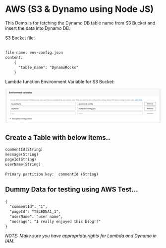 # AWS (S3 & Dynamo using Node JS)

This Demo is for fetching the Dynamo DB table name from S3 Bucket and insert the data into Dynamo DB.


S3 Bucket file:

```

file name: env-config.json
content:
    {
      "table_name": "DynamoRocks"
    }    
```

Lambda function Environment Variable for S3 Bucket:

![Environment Variable Image](https://github.com/taranggupta1987/AWS_S3_Dynamo/blob/taranggupta1987-images/Screen%20Shot%202018-01-02%20at%206.29.16%20PM.png)

Create a Table with below Items..
--------------

```
commentId(String)
message(String)
pageId(String)
userName(String)

Primary partition key:	commentId (String)
```

Dummy Data for testing using AWS Test...
--------------

```
{
  "commentId": "1",
  "pageId": "TSLEDNA1_1",
  "userName": "user name",
  "message": "I really enjoyed this blog!!"
}
```


*NOTE: Make sure you have appropriate rights for Lambda and Dynamo in IAM.*
